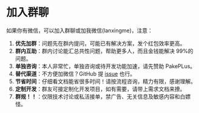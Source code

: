 # 加入群聊

如果你有微信，可以加入群聊或加我微信(lanxingme)，注意：

1. **优先加群**：问题先在群内提问，可能已有解决方案，发个红包效率更高。
2. **群内互助**：群内讨论能汇总共性问题，帮助更多人，而且金钱能解决 99%的问题。
3. **单独咨询**：本人非常忙，单独咨询或待开发功能加速，请先赞助 PakePLus。
4. **替代渠道**：不方便加微信？GitHub 提 [issue](https://github.com/Sjj1024/PakePlus/issues) 也行。
5. **节省时间**：仔细看文档能省很多时间！请按流程咨询，精力有限，感谢理解。
6. **定制开发**：群友可接定制化开发项目，如有需要，请带上需求文档来撩。
7. **群规！！**：仅限技术讨论或私活接单，禁广告、无关信息及敏感内容和白嫖怪。
   <Qun />

<script setup>
import Qun from '../components/qun.vue'
</script>
